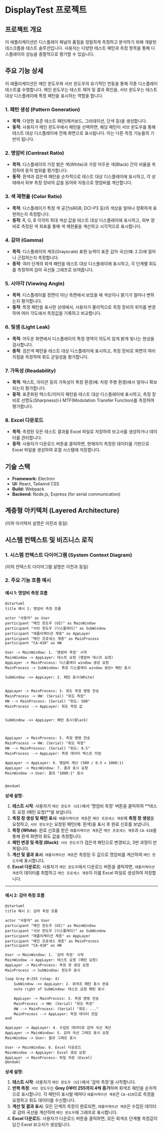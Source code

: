 # DisplayTest 프로젝트

##  프로젝트 개요

이 애플리케이션은 디스플레이 패널의 품질을 정밀하게 측정하고 분석하기 위해 개발된 데스크톱용 테스트 솔루션입니다. 사용자는 다양한 테스트 패턴과 측정 항목을 통해 디스플레이의 성능을 종합적으로 평가할 수 있습니다.

##  주요 기능 상세

이 애플리케이션은 메인 윈도우와 서브 윈도우의 유기적인 연동을 통해 각종 디스플레이 테스트를 수행합니다. 메인 윈도우는 테스트 제어 및 결과 확인을, 서브 윈도우는 테스트 대상 디스플레이에 특정 패턴을 표시하는 역할을 합니다.

### 1. 패턴 생성 (Pattern Generation)
- **목적**: 다양한 표준 테스트 패턴(체커보드, 그라데이션, 단색 등)을 생성합니다.
- **동작**: 사용자가 메인 윈도우에서 패턴을 선택하면, 해당 패턴이 서브 윈도우를 통해 테스트 대상 디스플레이에 전체 화면으로 표시됩니다. 이는 다른 측정 기능들의 기반이 됩니다.

### 2. 명암비 (Contrast Ratio)
- **목적**: 디스플레이의 가장 밝은 색(White)과 가장 어두운 색(Black) 간의 비율을 측정하여 동적 범위를 평가합니다.
- **동작**: 흰색과 검은색 패턴을 순차적으로 테스트 대상 디스플레이에 표시하고, 각 상태에서 외부 측정 장비의 값을 읽어와 자동으로 명암비를 계산합니다.

### 3. 색 재현율 (Color Ratio)
- **목적**: 디스플레이가 특정 색 공간(sRGB, DCI-P3 등)의 색상을 얼마나 정확하게 표현하는지 측정합니다.
- **동작**: R, G, B 각각의 최대 색상 값을 테스트 대상 디스플레이에 표시하고, 외부 장비로 측정된 색 좌표를 통해 색 재현율을 계산하고 시각적으로 표시합니다.

### 4. 감마 (Gamma)
- **목적**: 디스플레이의 계조(Grayscale) 표현 능력이 표준 감마 곡선(예: 2.2)에 얼마나 근접하는지 측정합니다.
- **동작**: 여러 단계의 회색 패턴을 테스트 대상 디스플레이에 표시하고, 각 단계별 휘도를 측정하여 감마 곡선을 그래프로 보여줍니다.

### 5. 시야각 (Viewing Angle)
- **목적**: 디스플레이를 정면이 아닌 측면에서 보았을 때 색상이나 밝기가 얼마나 변하는지 평가합니다.
- **동작**: 특정 패턴을 표시한 상태에서, 사용자가 물리적으로 측정 장비의 위치를 변경하며 여러 각도에서 측정값을 기록하고 비교합니다.

### 6. 빛샘 (Light Leak)
- **목적**: 어두운 화면에서 디스플레이의 특정 영역이 의도치 않게 밝게 빛나는 현상을 검사합니다.
- **동작**: 검은색 패턴을 테스트 대상 디스플레이에 표시하고, 측정 장비로 화면의 여러 지점을 측정하여 휘도 균일성을 평가합니다.

### 7. 가독성 (Readability)
- **목적**: 텍스트, 아이콘 등의 가독성이 특정 환경(예: 차량 주행 환경)에서 얼마나 확보되는지 평가합니다.
- **동작**: 표준화된 텍스트/이미지 패턴을 테스트 대상 디스플레이에 표시하고, 측정 장비로 선명도(Sharpness)나 MTF(Modulation Transfer Function)를 측정하여 평가합니다.

### 8. Excel 다운로드
- **목적**: 측정된 모든 테스트 결과를 Excel 파일로 저장하여 보고서를 생성하거나 데이터를 관리합니다.
- **동작**: 사용자가 다운로드 버튼을 클릭하면, 현재까지 측정된 데이터를 기반으로 Excel 파일을 생성하여 로컬 시스템에 저장합니다.

## 기술 스택

- **Framework:** Electron
- **UI:** React, Tailwind CSS
- **Build:** Webpack
- **Backend:** Node.js, Express (for serial communication)

## 계층형 아키텍처 (Layered Architecture)

(이하 아키텍처 설명은 이전과 동일)

## 시스템 컨텍스트 및 비즈니스 로직

### 1. 시스템 컨텍스트 다이어그램 (System Context Diagram)

(이하 컨텍스트 다이어그램 설명은 이전과 동일)

### 2. 주요 기능 흐름 예시

#### 예시 1: 명암비 측정 흐름

```plantuml
@startuml
title 예시 1: 명암비 측정 흐름

actor "사용자" as User
participant "메인 윈도우 (UI)" as MainWindow
participant "서브 윈도우 (디스플레이)" as SubWindow
participant "애플리케이션 계층" as AppLayer
participant "메인 프로세스 계층" as MainProcess
participant "CA-410" as HW

User -> MainWindow: 1. '명암비 측정' 시작
MainWindow -> AppLayer: 테스트 요청 (명암비 테스트 요청)
AppLayer -> MainProcess: 디스플레이 window 생성 요청 
MainProcess -> SubWindow: 특정 디스플레이 window 생성+ 패턴 표시

SubWindow ->> AppLayer: 2. 패턴 표시(White)


AppLayer -> MainProcess: 3. 휘도 측정 명령 전송
MainProcess -> HW: (Serial) "휘도 측정"
HW --> MainProcess: (Serial) "휘도: 500"
MainProcess --> AppLayer: 휘도 측정 값


SubWindow ->> AppLayer: 패턴 표시(Black)



AppLayer -> MainProcess: 5. 측정 명령 전송
MainProcess -> HW: (Serial) "휘도 측정"
HW --> MainProcess: (Serial) "휘도: 0.5"
MainProcess --> AppLayer: 측정 데이터 텍스트 저장

AppLayer -> AppLayer: 6. 명암비 계산 (500 / 0.5 = 1000:1)
AppLayer -> MainWindow: 7. 결과 표시 요청
MainWindow -> User: 결과 "1000:1" 표시


@enduml
```

**상세 설명:**

1.  **테스트 시작**: 사용자가 `메인 윈도우 (UI)`에서 '명암비 측정' 버튼을 클릭하여 **테스트 요청 (패턴 요청)**을 보냅니다.
2.  **측정 창 생성 및 패턴 표시**: `애플리케이션 계층`은 `메인 프로세스 계층`에 **측정 창 생성**을 요청하고, `서브 윈도우`는 요청된 패턴(예: 흰색)을 표시 후 완료 신호를 보냅니다.
3.  **측정 (White)**: 완료 신호를 받은 `애플리케이션 계층`은 `메인 프로세스 계층`과 `CA-410`을 통해 흰색 화면의 휘도 값을 측정합니다.
4.  **패턴 변경 및 측정 (Black)**: `서브 윈도우`가 검은색 패턴으로 변경되고, 3번 과정이 반복됩니다.
5.  **계산 및 결과 표시**: `애플리케이션 계층`은 측정된 두 값으로 명암비를 계산하여 `메인 윈도우`에 표시합니다.
6.  **Excel 다운로드**: 사용자가 `메인 윈도우`에서 다운로드 버튼을 클릭하면, `애플리케이션 계층`이 데이터를 취합하고 `메인 프로세스 계층`이 이를 Excel 파일로 생성하여 저장합니다.

---

#### 예시 2: 감마 측정 흐름

```plantuml
@startuml
title 예시 2: 감마 측정 흐름

actor "사용자" as User
participant "메인 윈도우 (UI)" as MainWindow
participant "서브 윈도우 (디스플레이)" as SubWindow
participant "애플리케이션 계층" as AppLayer
participant "메인 프로세스 계층" as MainProcess
participant "CA-410" as HW

User -> MainWindow: 1. '감마 측정' 시작
MainWindow -> AppLayer: 테스트 요청 (패턴 요청)
AppLayer -> MainProcess: 측정 창 생성 요청
MainProcess -> SubWindow: 윈도우 표시

loop Grey 0~255 (step: 4)
    SubWindow ->> AppLayer: 2. 회색조 패턴 표시 완료
    note right of SubWindow: 테스트 요청 패턴 표시

    AppLayer -> MainProcess: 3. 측정 명령 전송
    MainProcess -> HW: (Serial) "휘도 측정"
    HW --> MainProcess: (Serial) "휘도: ..."
    MainProcess --> AppLayer: 측정 데이터 전달
end

AppLayer -> AppLayer: 4. 수집된 데이터로 감마 곡선 계산
AppLayer -> MainWindow: 5. 감마 곡선 그래프 표시 요청
MainWindow -> User: 결과 그래프 표시

User -> MainWindow: 6. Excel 다운로드
MainWindow -> AppLayer: Excel 생성 요청
AppLayer -> MainProcess: 파일 저장 (Excel)
@enduml
```

**상세 설명:**

1.  **테스트 시작**: 사용자가 `메인 윈도우 (UI)`에서 '감마 측정'을 시작합니다.
2.  **반복 측정**: `서브 윈도우`는 **Grey 0부터 255까지 4씩 증가**하며 회색조 패턴을 순차적으로 표시합니다. 각 패턴이 표시될 때마다 `애플리케이션 계층`은 `CA-410`으로 측정을 요청하고 휘도 데이터를 수신합니다.
3.  **계산 및 결과 표시**: 모든 단계의 측정이 완료되면, `애플리케이션 계층`은 수집된 데이터로 감마 곡선을 계산하여 `메인 윈도우`에 그래프로 표시합니다.
4.  **Excel 다운로드**: 사용자가 다운로드 버튼을 클릭하면, 모든 회색조 단계별 측정값이 담긴 Excel 보고서가 생성됩니다.

